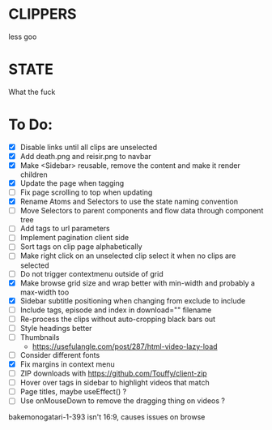 # CLIPPERS

less goo

# STATE

What the fuck

# To Do:

- [x] Disable links until all clips are unselected
- [x] Add death.png and reisir.png to navbar
- [x] Make \<Sidebar\> reusable, remove the content and make it render children
- [x] Update the page when tagging
- [ ] Fix page scrolling to top when updating
- [x] Rename Atoms and Selectors to use the state naming convention
- [ ] Move Selectors to parent components and flow data through component tree
- [ ] Add tags to url parameters
- [ ] Implement pagination client side
- [ ] Sort tags on clip page alphabetically
- [ ] Make right click on an unselected clip select it when no clips are selected
- [ ] Do not trigger contextmenu outside of grid
- [x] Make browse grid size and wrap better with min-width and probably a max-width too
- [x] Sidebar subtitle positioning when changing from exclude to include
- [ ] Include tags, episode and index in download="" filename
- [ ] Re-process the clips without auto-cropping black bars out
- [ ] Style headings better
- [ ] Thumbnails
  - https://usefulangle.com/post/287/html-video-lazy-load
- [ ] Consider different fonts
- [x] Fix margins in context menu
- [ ] ZIP downloads with https://github.com/Touffy/client-zip
- [ ] Hover over tags in sidebar to highlight videos that match
- [ ] Page titles, maybe useEffect() ?
- [ ] Use onMouseDown to remove the dragging thing on videos ?

bakemonogatari-1-393 isn't 16:9, causes issues on browse
